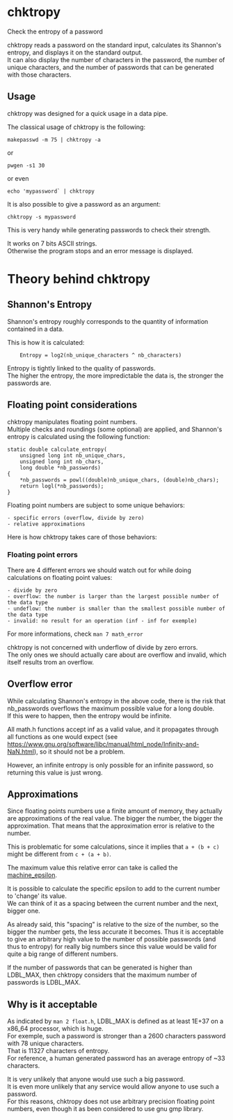 # chktropy

Check the entropy of a password

chktropy reads a password on the standard input, calculates its Shannon's entropy, and displays it on the standard output.   
It can also display the number of characters in the password, the number of unique characters, and the number of passwords that can be generated with those characters.

## Usage

chktropy was designed for a quick usage in a data pipe.

The classical usage of chktropy is the following:
```
makepasswd -m 75 | chktropy -a
```
or   
```
pwgen -s1 30
```
or even   
```
echo 'mypassword` | chktropy
```

It is also possible to give a password as an argument:
```
chktropy -s mypassword
```

This is very handy while generating passwords to check their strength.

It works on 7 bits ASCII strings.   
Otherwise the program stops and an error message is displayed.

# Theory behind chktropy

## Shannon's Entropy

Shannon's entropy roughly corresponds to the quantity of information contained in a data.

This is how it is calculated:
```
	Entropy = log2(nb_unique_characters ^ nb_characters)
```

Entropy is tightly linked to the quality of passwords.   
The higher the entropy, the more impredictable the data is, the stronger the passwords are.

## Floating point considerations

chktropy manipulates floating point numbers.   
Multiple checks and  roundings (some optional) are applied, and Shannon's entropy is calculated using the following function:

```
static double calculate_entropy(
	unsigned long int nb_unique_chars,
	unsigned long int nb_chars,
	long double *nb_passwords)
{
	*nb_passwords = powl((double)nb_unique_chars, (double)nb_chars);
	return logl(*nb_passwords);
}
```

Floating point numbers are subject to some unique behaviors:

	- specific errors (overflow, divide by zero)
	- relative approximations

Here is how chktropy takes care of those behaviors:

### Floating point errors

There are 4 different errors we should watch out for while doing calculations on floating point values:

	- divide by zero
	- overflow: the number is larger than the largest possible number of the data type
	- undeflow: the number is smaller than the smallest possible number of the data type
	- invalid: no result for an operation (inf - inf for exemple)

For more informations, check `man 7 math_error`

chktropy is not concerned with underflow of divide by zero errors.   
The only ones we should actually care about are overflow and invalid, which itself results trom an overflow.

## Overflow error

While calculating Shannon's entropy in the above code, there is the risk that nb_passwords overflows the maximum possible value for a long double.     
If this were to happen, then the entropy would be infinite.

All math.h functions accept inf as a valid value, and it propagates through all functions as one would expect (see https://www.gnu.org/software/libc/manual/html_node/Infinity-and-NaN.html), so it should not be a problem.

However, an infinite entropy is only possible for an infinite password, so returning this value is just wrong.

## Approximations

Since floating points numbers use a finite amount of memory, they actually are approximations of the real value. The bigger the number, the bigger the approximation.
That means that the approximation error is relative to the number.

This is problematic for some calculations, since it implies that `a + (b + c)` might be different from `c + (a + b)`.

The maximum value this relative error can take is called the [machine_epsilon](https://en.wikipedia.org/wiki/Machine_epsilon). 

It is possible to calculate the specific epsilon to add to the current number to 'change' its value.   
We can think of it as a spacing between the current number and the next, bigger one.

As already said, this "spacing" is relative to the size of the number, so the bigger the number gets, the less accurate it becomes. Thus it is acceptable to give an arbitrary high value to the number of possible passwords (and thus to entropy) for really big numbers since this value would be valid for quite a big range of different numbers.

If the number of passwords that can be generated is higher than LDBL_MAX, then chktropy considers that the maximum number of passwords is LDBL_MAX.

## Why is it acceptable

As indicated by `man 2 float.h`, LDBL_MAX is defined as at least 1E+37 on a x86_64 processor, which is huge.   
For exemple, such a password is stronger than a 2600 characters password with 78 unique characters.   
That is 11327 characters of entropy.   
For reference, a human generated password has an average entropy of ~33 characters.

It is very unlikely that anyone would use such a big password.   
It is even more unlikely that any service would allow anyone to use such a password.   
For this reasons, chktropy does not use arbitrary precision floating point numbers, even though it as been considered to use gnu gmp library.
